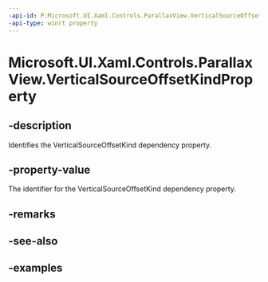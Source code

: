 ```yaml
---
-api-id: P:Microsoft.UI.Xaml.Controls.ParallaxView.VerticalSourceOffsetKindProperty
-api-type: winrt property
---
```

<!-- Property syntax.
public DependencyProperty VerticalSourceOffsetKindProperty { get; }
-->

# Microsoft.UI.Xaml.Controls.ParallaxView.VerticalSourceOffsetKindProperty


## -description

Identifies the VerticalSourceOffsetKind dependency property.


## -property-value

The identifier for the VerticalSourceOffsetKind dependency property.


## -remarks


## -see-also


## -examples


